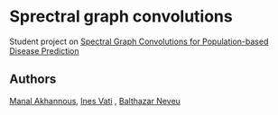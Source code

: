 # Sprectral graph convolutions
Student project on [Spectral Graph Convolutions for Population-based Disease Prediction](https://arxiv.org/abs/1703.03020)

## Authors
[Manal Akhannous](https://github.com/ManalAkh), [Ines Vati](https://github.com/InesVATI) , [Balthazar Neveu](https://github.com/balthazarneveu)

